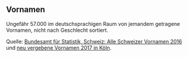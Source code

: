 ## Vornamen

Ungefähr 57.000 im deutschsprachigen Raum von jemandem getragene Vornamen, nicht nach Geschlecht sortiert.

Quelle: [Bundesamt für Statistik, Schweiz: Alle Schweizer Vornamen 2016](https://www.bfs.admin.ch/bfs/de/home/statistiken/bevoelkerung/geburten-todesfaelle/vornamen-schweiz.assetdetail.3243312.html) und [neu vergebene Vornamen 2017 in Köln](https://offenedaten-koeln.de/dataset/vornamen).